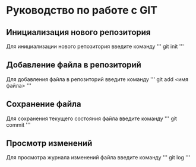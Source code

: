 # Руководство по работе с GIT

## Инициализация нового репозитория

Для инициализации нового репозитория введите команду 
'''
git init
'''

## Добавление файла в репозиторий

Для добавления файла в репозиторий введите команду
'''
git add <имя файла>
'''

## Сохранение файла

Для сохранения текущего состояния файла введите команду 
'''
git commit
'''

## Просмотр изменений

Для просмотра журнала изменений файла введите команду 
'''
git log
'''